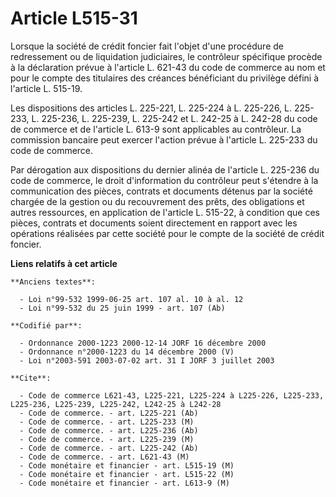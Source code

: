 # Article L515-31

Lorsque la société de crédit foncier fait l'objet d'une procédure de redressement ou de liquidation judiciaires, le
contrôleur spécifique procède à la déclaration prévue à l'article L. 621-43 du code de commerce au nom et pour le compte des
titulaires des créances bénéficiant du privilège défini à l'article L. 515-19.

Les dispositions des articles L. 225-221, L. 225-224 à L. 225-226, L. 225-233, L. 225-236, L. 225-239, L. 225-242 et L.
242-25 à L. 242-28 du code de commerce et de l'article L. 613-9 sont applicables au contrôleur. La commission bancaire peut
exercer l'action prévue à l'article L. 225-233 du code de commerce.

Par dérogation aux dispositions du dernier alinéa de l'article L. 225-236 du code de commerce, le droit d'information du
contrôleur peut s'étendre à la communication des pièces, contrats et documents détenus par la société chargée de la gestion
ou du recouvrement des prêts, des obligations et autres ressources, en application de l'article L. 515-22, à condition que
ces pièces, contrats et documents soient directement en rapport avec les opérations réalisées par cette société pour le
compte de la société de crédit foncier.

**Liens relatifs à cet article**

	**Anciens textes**:

	  - Loi n°99-532 1999-06-25 art. 107 al. 10 à al. 12
	  - Loi n°99-532 du 25 juin 1999 - art. 107 (Ab)

	**Codifié par**:

	  - Ordonnance 2000-1223 2000-12-14 JORF 16 décembre 2000
	  - Ordonnance n°2000-1223 du 14 décembre 2000 (V)
	  - Loi n°2003-591 2003-07-02 art. 31 I JORF 3 juillet 2003

	**Cite**:

	  - Code de commerce L621-43, L225-221, L225-224 à L225-226, L225-233, L225-236, L225-239, L225-242, L242-25 à L242-28
	  - Code de commerce. - art. L225-221 (Ab)
	  - Code de commerce. - art. L225-233 (M)
	  - Code de commerce. - art. L225-236 (Ab)
	  - Code de commerce. - art. L225-239 (M)
	  - Code de commerce. - art. L225-242 (Ab)
	  - Code de commerce. - art. L621-43 (M)
	  - Code monétaire et financier - art. L515-19 (M)
	  - Code monétaire et financier - art. L515-22 (M)
	  - Code monétaire et financier - art. L613-9 (M)
